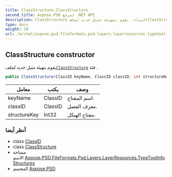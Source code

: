 ```yaml
---
title: ClassStructure.ClassStructure
second_title: Aspose.PSD لمرجع .NET API
description: ClassStructure البناء. يقوم بتهيئة مثيل جديد لملفClassStructure فئة .
type: docs
weight: 10
url: /ar/net/aspose.psd.fileformats.psd.layers.layerresources.typetoolinfostructures/classstructure/classstructure/
---
```

## ClassStructure constructor

يقوم بتهيئة مثيل جديد لملف[`ClassStructure`](../) فئة .

```csharp
public ClassStructure(ClassID keyName, ClassID classID, int structureKey)
```

| معامل | يكتب | وصف |
| --- | --- | --- |
| keyName | ClassID | اسم المفتاح. |
| classID | ClassID | معرف الفصل. |
| structureKey | Int32 | مفتاح الهيكل. |

### أنظر أيضا

* class [ClassID](../../../aspose.psd.fileformats.psd.layers.layerresources/classid/)
* class [ClassStructure](../)
* مساحة الاسم [Aspose.PSD.FileFormats.Psd.Layers.LayerResources.TypeToolInfoStructures](../../classstructure/)
* المجسم [Aspose.PSD](../../../)


